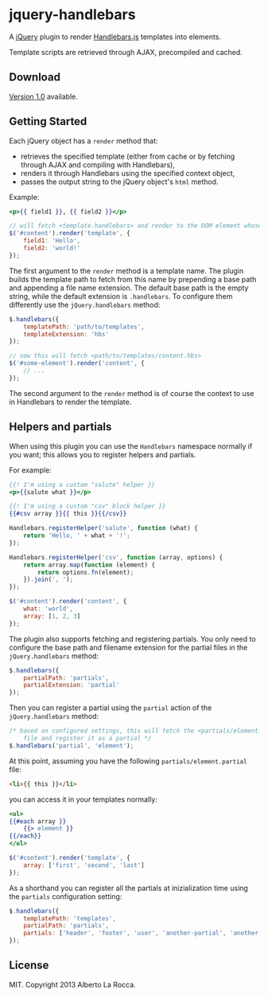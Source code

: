 jquery-handlebars
=================

A [jQuery](http://jquery.com/) plugin to render [Handlebars.js](http://handlebarsjs.com/) templates into elements.

Template scripts are retrieved through AJAX, precompiled and cached.

Download
--------

[Version 1.0](https://raw.github.com/71104/jquery-handlebars/1.0.1/bin/jquery-handlebars-1.0.1.min.js) available.

Getting Started
---------------

Each jQuery object has a `render` method that:
- retrieves the specified template (either from cache or by fetching through AJAX and compiling with Handlebars),
- renders it through Handlebars using the specified context object,
- passes the output string to the jQuery object's `html` method.

Example:

```handlebars
<p>{{ field1 }}, {{ field2 }}</p>
```

```javascript
// will fetch <template.handlebars> and render to the DOM element whose id is "content"
$('#content').render('template', {
	field1: 'Hello',
	field2: 'world!'
});
```

The first argument to the `render` method is a template name. The plugin builds the template path to fetch from this name by prepending a base path and appending a file name extension. The default base path is the empty string, while the default extension is `.handlebars`. To configure them differently use the `jQuery.handlebars` method:

```javascript
$.handlebars({
	templatePath: 'path/to/templates',
	templateExtension: 'hbs'
});

// now this will fetch <path/to/templates/content.hbs>
$('#some-element').render('content', {
	// ...
});
```

The second argument to the `render` method is of course the context to use in Handlebars to render the template.

Helpers and partials
--------------------

When using this plugin you can use the `Handlebars` namespace normally if you want; this allows you to register helpers and partials.

For example:

```handlebars
{{! I'm using a custom "salute" helper }}
<p>{{salute what }}</p>

{{! I'm using a custom "csv" block helper }}
{{#csv array }}{{ this }}{{/csv}}
```

```javascript
Handlebars.registerHelper('salute', function (what) {
	return 'Hello, ' + what + '!';
});

Handlebars.registerHelper('csv', function (array, options) {
	return array.map(function (element) {
		return options.fn(element);
	}).join(', ');
});

$('#content').render('content', {
	what: 'world',
	array: [1, 2, 3]
});
```

The plugin also supports fetching and registering partials. You only need to configure the base path and filename extension for the partial files in the `jQuery.handlebars` method:

```javascript
$.handlebars({
	partialPath: 'partials',
	partialExtension: 'partial'
});
```

Then you can register a partial using the `partial` action of the `jQuery.handlebars` method:

```javascript
/* based on configured settings, this will fetch the <partials/element.partial>
	file and register it as a partial */
$.handlebars('partial', 'element');
```

At this point, assuming you have the following `partials/element.partial` file:

```html
<li>{{ this }}</li>
```

you can access it in your templates normally:

```handlebars
<ul>
{{#each array }}
	{{> element }}
{{/each}}
</ul>
```

```javascript
$('#content').render('template', {
	array: ['first', 'second', 'last']
});
```

As a shorthand you can register all the partials at inizialization time using the `partials` configuration setting:

```javascript
$.handlebars({
	templatePath: 'templates',
	partialPath: 'partials',
	partials: ['header', 'footer', 'user', 'another-partial', 'another-one']
});
```

License
-------

MIT. Copyright 2013 Alberto La Rocca.
